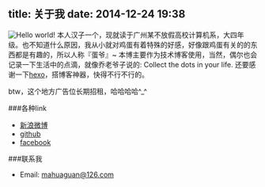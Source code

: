 title: 关于我
date: 2014-12-24 19:38
---
![Hello world!](http://ccxcu.img43.wal8.com/img43/507748_20150118041318/142357281611.jpg)
本人汉子一个，现就读于广州某不放假高校计算机系，大四年级。也不知道什么原因，我从小就对鸡蛋有着特殊的好感，好像跟鸡蛋有关的的东西都是有趣的，所以人称『蛋爷』~
本博主要作为技术博客使用，当然，偶尔也会记录一下生活中的点滴，就像乔老爷子说的: Collect the dots in your life.
还要感谢一下[hexo](http://hexo.io)，搭博客神器，快得不行不行的。

btw，这个地方广告位长期招租，哈哈哈哈^_^

###各种link
* [新浪微博](http://weibo.com/mahuaguan)
* [github](https://github.com/mafagan)
* [facebook](https://www.facebook.com/ma.winter.96)

###联系我
* Email: <mahuaguan@126.com>
